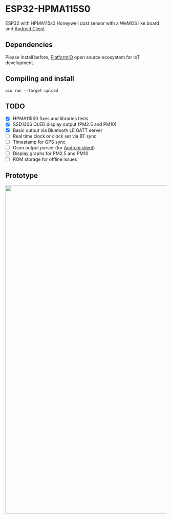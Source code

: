 # ESP32-HPMA115S0

ESP32 with HPMA115s0 Honeywell dust sensor with a WeMOS like board and [Android Client](https://github.com/kike-canaries/android-hpma115s0)

## Dependencies

Please install before, [PlatformIO](http://platformio.org/) open source ecosystem for IoT development.

## Compiling and install

`pio run --target upload`

## TODO
- [X] HPMA115S0 fixes and libraries tests
- [X] SSD1306 OLED display output (PM2.5 and PM10)
- [X] Basic output via Bluetooth LE GATT server
- [ ] Real time clock or clock set via BT sync
- [ ] Timestamp for GPS sync
- [ ] Gson output parser (for [Android client](https://github.com/kike-canaries/android-hpma115s0))
- [ ] Display graphs for PM2.5 and PM10
- [ ] ROM storage for offline issues

## Prototype

<a href="https://github.com/kike-canaries/esp32-hpma115s0/blob/master/images/prototype.jpg"><img src="https://github.com/kike-canaries/esp32-hpma115s0/blob/master/images/prototype.jpg" align="left" width="1024" ></a>
